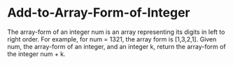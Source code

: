 # Add-to-Array-Form-of-Integer
The array-form of an integer num is an array representing its digits in left to right order.  For example, for num = 1321, the array form is [1,3,2,1]. Given num, the array-form of an integer, and an integer k, return the array-form of the integer num + k.
